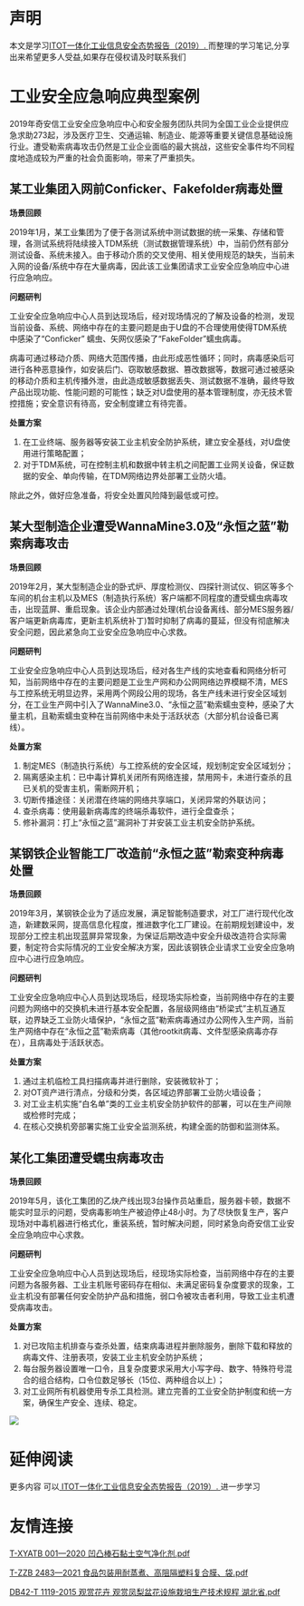 # 声明 
本文是学习[ITOT一体化工业信息安全态势报告（2019）. ](https://siduwenku.com/view/55033?f=new_2023)而整理的学习笔记,分享出来希望更多人受益,如果存在侵权请及时联系我们
# 工业安全应急响应典型案例  
  
2019年奇安信工业安全应急响应中心和安全服务团队共同为全国工业企业提供应急求助273起，涉及医疗卫生、交通运输、制造业、能源等重要关键信息基础设施行业。遭受勒索病毒攻击仍然是工业企业面临的最大挑战，这些安全事件均不同程度地造成较为严重的社会负面影响，带来了严重损失。  
  
## 某工业集团入网前Conficker、Fakefolder病毒处置  
  
**场景回顾**   
  
2019年1月，某工业集团为了便于各测试系统中测试数据的统一采集、存储和管理，各测试系统将陆续接入TDM系统（测试数据管理系统）中，当前仍然有部分测试设备、系统未接入。由于移动介质的交叉使用、相关使用规范的缺失，当前未入网的设备/系统中存在大量病毒，因此该工业集团请求工业安全应急响应中心进行应急响应。  
  
**问题研判**   
  
工业安全应急响应中心人员到达现场后，经对现场情况的了解及设备的检测，发现当前设备、系统、网络中存在的主要问题是由于U盘的不合理使用使得TDM系统中感染了“Conficker” 蠕虫、矢网仪感染了“FakeFolder”蠕虫病毒。  
  
病毒可通过移动介质、网络大范围传播，由此形成恶性循环；同时，病毒感染后可进行各种恶意操作，如安装后门、窃取敏感数据、篡改数据等，数据可通过被感染的移动介质和主机传播外泄，由此造成敏感数据丢失、测试数据不准确，最终导致产品出现功能、性能问题的可能性；缺乏对U盘使用的基本管理制度，亦无技术管控措施；安全意识有待高，安全制度建立有待完善。  
  
**处置方案**   
  
1.  在工业终端、服务器等安装工业主机安全防护系统，建立安全基线，对U盘使用进行策略配置；  
2.  对于TDM系统，可在控制主机和数据中转主机之间配置工业网关设备，保证数据的安全、单向传输，在TDM网络边界处部署工业防火墙。  
  
除此之外，做好应急准备，将安全处置风险降到最低或可控。  
  
## 某大型制造企业遭受WannaMine3.0及“永恒之蓝”勒索病毒攻击  
  
**场景回顾**   
  
2019年2月，某大型制造企业的卧式炉、厚度检测仪、四探针测试仪、铜区等多个车间的机台主机以及MES（制造执行系统）客户端都不同程度的遭受蠕虫病毒攻击，出现蓝屏、重启现象。该企业内部通过处理(机台设备离线、部分MES服务器/客户端更新病毒库，更新主机系统补丁)暂时抑制了病毒的蔓延，但没有彻底解决安全问题，因此紧急向工业安全应急响应中心求救。  
  
**问题研判**   
  
工业安全应急响应中心人员到达现场后，经对各生产线的实地查看和网络分析可知，当前网络中存在的主要问题是工业生产网和办公网网络边界模糊不清，MES与工控系统无明显边界，采用两个网段公用的现场，各生产线未进行安全区域划分，在工业生产网中引入了WannaMine3.0、“永恒之蓝”勒索蠕虫变种，感染了大量主机，且勒索蠕虫变种在当前网络中未处于活跃状态（大部分机台设备已离线）。  
  
**处置方案**   
  
1.  制定MES（制造执行系统）与工控系统的安全区域，规划制定安全区域划分；  
2.  隔离感染主机：已中毒计算机关闭所有网络连接，禁用网卡，未进行查杀的且已关机的受害主机，需断网开机；  
3.  切断传播途径：关闭潜在终端的网络共享端口，关闭异常的外联访问；  
4.  查杀病毒：使用最新病毒库的终端杀毒软件，进行全盘查杀；  
5.  修补漏洞：打上“永恒之蓝”漏洞补丁并安装工业主机安全防护系统。  
  
## 某钢铁企业智能工厂改造前“永恒之蓝”勒索变种病毒处置  
  
**场景回顾**   
  
2019年3月，某钢铁企业为了适应发展，满足智能制造要求，对工厂进行现代化改造，新建数采网，提高信息化程度，推进数字化工厂建设。在前期规划建设中，发现部分工控主机出现蓝屏异常现象，为保证后期改造中安全升级改造符合实际需要，制定符合实际情况的工业安全解决方案，因此该钢铁企业请求工业安全应急响应中心进行应急响应。  
  
**问题研判**   
  
工业安全应急响应中心人员到达现场后，经现场实际检查，当前网络中存在的主要问题为网络中的交换机未进行基本安全配置，各层级网络由“桥梁式”主机互通互联，边界缺乏工业防火墙保护，“永恒之蓝”勒索病毒通过办公网传入生产网，当前生产网络中存在“永恒之蓝”勒索病毒（其他rootkit病毒、文件型感染病毒亦存在），且病毒处于活跃状态。  
  
**处置方案**   
  
1.  通过主机临检工具扫描病毒并进行删除，安装微软补丁；  
2.  对OT资产进行清点，分级和分类，各区域边界部署工业防火墙设备；  
3.  对工业主机实施“白名单”类的工业主机安全防护软件的部署，可以在生产间隙或检修时完成；  
4.  在核心交换机旁部署实施工业安全监测系统，构建全面的防御和监测体系。  
  
## 某化工集团遭受蠕虫病毒攻击  
  
**场景回顾**   
  
2019年5月，该化工集团的乙炔产线出现3台操作员站重启，服务器卡顿，数据不能实时显示的问题，受病毒影响生产被迫停止48小时。为了尽快恢复生产，客户现场对中毒机器进行格式化，重装系统，暂时解决问题，同时紧急向奇安信工业安全应急响应中心求救。  
  
**问题研判**   
  
工业安全应急响应中心人员到达现场后，经现场实际检查，当前网络中存在的主要问题为各服务器、工业主机账号密码存在相似、未满足密码复杂度要求的现象，工业主机没有部署任何安全防护产品和措施，弱口令被攻击者利用，导致工业主机遭受病毒攻击。  
  
**处置方案**   
  
1.  对已攻陷主机排查与查杀处置，结束病毒进程并删除服务，删除下载和释放的病毒文件、注册表项，安装工业主机安全防护系统；  
2.  每台服务器设置唯一口令，且复杂度要求采用大小写字母、数字、特殊符号混合的组合结构，口令位数足够长（15位、两种组合以上）；  
3.  对工业网所有机器使用专杀工具检测。建立完善的工业安全防护制度和统一方案，确保生产安全、连续、稳定。  
  

![](http://public.host.github5.com/media/fengmian.png)
# 延伸阅读 
 更多内容 可以[ ITOT一体化工业信息安全态势报告（2019）. ](https://siduwenku.com/view/55033?f=2023)进一步学习

# 友情连接
[T-XYATB 001—2020 凹凸棒石黏土空气净化剂.pdf](http://github5.com/view/65999?f=new)

[T-ZZB 2483—2021 食品包装用耐蒸煮、高阻隔塑料复合膜、袋.pdf](http://github5.com/view/62737?f=new)

[DB42-T 1119-2015 观赏花卉 观赏凤梨盆花设施栽培生产技术规程 湖北省.pdf](http://github5.com/view/47887?f=new)
